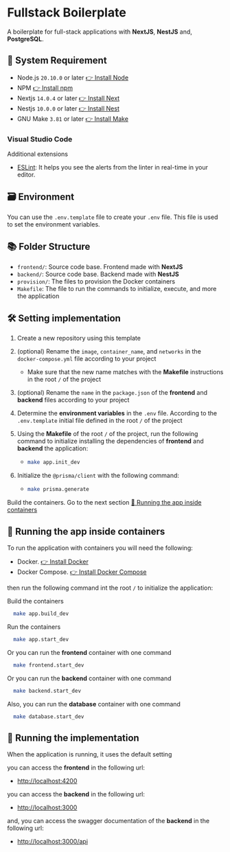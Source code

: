 # Fullstack Boilerplate

A boilerplate for full-stack applications with **NextJS**, **NestJS** and, **PostgreSQL**.

## 📜 System Requirement

- Node.js `20.10.0` or later [👉 Install Node](https://nodejs.org/es/download)
- NPM [👉 Install npm](https://docs.npmjs.com/downloading-and-installing-node-js-and-npm)
- Nextjs `14.0.4` or later [👉 Install Next](https://nextjs.org/docs/getting-started)
- Nestjs `10.0.0` or later [👉 Install Nest](https://docs.nestjs.com/)
- GNU Make `3.81` or later [👉 Install Make](https://www.gnu.org/software/make/)

### Visual Studio Code

Additional extensions

- [ESLint](https://marketplace.visualstudio.com/items?itemName=dbaeumer.vscode-eslint): It helps you see the alerts from the linter in real-time in your editor.

## 🗃️ Environment

You can use the `.env.template` file to create your `.env` file. This file is used to set the environment variables.

## 📚 Folder Structure

- `frontend/`: Source code base. Frontend made with **NextJS**
- `backend/`: Source code base. Backend made with **NestJS**
- `provision/`: The files to provision the Docker containers
- `Makefile`: The file to run the commands to initialize, execute, and more the application

## 🛠️ Setting implementation

1. Create a new repository using this template
2. (optional) Rename the `image`, `container_name`, and `networks` in the `docker-compose.yml` file according to your project
   - Make sure that the new name matches with the **Makefile** instructions in the root `/` of the project
3. (optional) Rename the `name` in the `package.json` of the **frontend** and **backend** files according to your project
4. Determine the **environment variables** in the `.env` file. According to the `.env.template` initial file defined in the root `/` of the project
5. Using the **Makefile** of the root `/` of the project, run the following command to initialize installing the dependencies of **frontend** and **backend** the application:

    - ```bash
      make app.init_dev
      ```

6. Initialize the `@prisma/client` with the following command:

    - ```bash
      make prisma.generate
      ```

Build the containers. Go to the next section [🐳 Running the app inside containers](#-running-the-app-inside-containers)

## 🐳 Running the app inside containers

To run the application with containers you will need the following:

- Docker. [👉 Install Docker](https://docs.docker.com/get-docker/)
- Docker Compose. [👉 Install Docker Compose](https://docs.docker.com/compose/install/)

then run the following command int the root `/` to initialize the application:

Build the containers

```bash
  make app.build_dev
```

Run the containers

```bash
  make app.start_dev
```

Or you can run the **frontend** container with one command

```bash
  make frontend.start_dev
```

Or you can run the **backend** container with one command

```bash
  make backend.start_dev
```

Also, you can run the **database** container with one command

```bash
  make database.start_dev
```

## 🚀 Running the implementation

When the application is running, it uses the default setting

you can access the **frontend** in the following url:

- [http://localhost:4200](http://localhost:4200)

you can access the **backend** in the following url:

- [http://localhost:3000](http://localhost:3000)

and, you can access the swagger documentation of the **backend** in the following url:

- [http://localhost:3000/api](http://localhost:3000/api)
